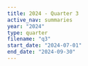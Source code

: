 ```yaml
---
title: 2024 - Quarter 3
active_nav: summaries
year: "2024"
type: quarter
filename: "q3"
start_date: "2024-07-01"
end_date: "2024-09-30"
---
```

